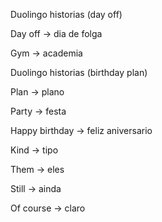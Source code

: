 <p>Duolingo historias (day off)</p><p>Day off → dia de folga</p><p>Gym → academia</p><p>Duolingo historias (birthday plan)</p><p>Plan → plano</p><p>Party → festa</p><p>Happy birthday → feliz aniversario</p><p>Kind → tipo</p><p>Them → eles</p><p>Still → ainda</p><p>Of course → claro</p>